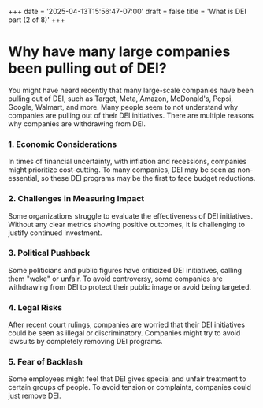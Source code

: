 +++
date = '2025-04-13T15:56:47-07:00'
draft = false
title = 'What is DEI part (2 of 8)'
+++

# Why have many large companies been pulling out of DEI?

You might have heard recently that many large-scale companies have been pulling out of DEI, such as Target, Meta, Amazon, McDonald's, Pepsi, Google, Walmart, and more. Many people seem to not understand why companies are pulling out of their DEI initiatives. There are multiple reasons why companies are withdrawing from DEI. 

### 1. Economic Considerations
In times of financial uncertainty, with inflation and recessions, companies might prioritize cost-cutting. To many companies, DEI may be seen as non-essential, so these DEI programs may be the first to face budget reductions.

### 2. Challenges in Measuring Impact
Some organizations struggle to evaluate the effectiveness of DEI initiatives. Without any clear metrics showing positive outcomes, it is challenging to justify continued investment.

### 3. Political Pushback
Some politicians and public figures have criticized DEI initiatives, calling them "woke" or unfair. To avoid controversy, some companies are withdrawing from DEI to protect their public image or avoid being targeted. 

### 4. Legal Risks
After recent court rulings, companies are worried that their DEI initiatives could be seen as illegal or discriminatory. Companies might try to avoid lawsuits by completely removing DEI programs.

### 5. Fear of Backlash
Some employees might feel that DEI gives special and unfair treatment to certain groups of people. To avoid tension or complaints, companies could just remove DEI.
